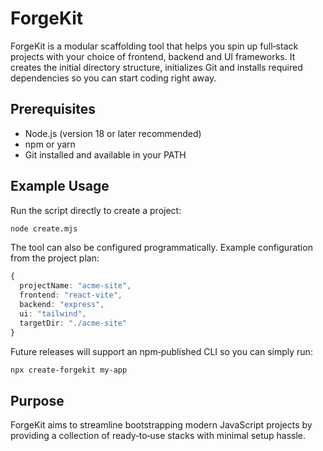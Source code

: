 # ForgeKit

ForgeKit is a modular scaffolding tool that helps you spin up full‑stack projects with your choice of frontend, backend and UI frameworks. It creates the initial directory structure, initializes Git and installs required dependencies so you can start coding right away.

## Prerequisites

- Node.js (version 18 or later recommended)
- npm or yarn
- Git installed and available in your PATH

## Example Usage

Run the script directly to create a project:

```bash
node create.mjs
```

The tool can also be configured programmatically. Example configuration from the project plan:

```ts
{
  projectName: "acme-site",
  frontend: "react-vite",
  backend: "express",
  ui: "tailwind",
  targetDir: "./acme-site"
}
```

Future releases will support an npm‑published CLI so you can simply run:

```bash
npx create-forgekit my-app
```

## Purpose

ForgeKit aims to streamline bootstrapping modern JavaScript projects by providing a collection of ready‑to‑use stacks with minimal setup hassle.

